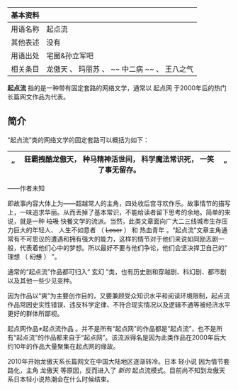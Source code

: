 |  **基本资料**  ||
|---|---|
|用语名称  |  起点流   |
|其他表述  |  没有   |
|用语出处  |  宅圈&孙立军吧   |
|相关条目  |  龙傲天  、  玛丽苏  、 ~~ 中二病  ~~ 、  王八之气   |
  
**起点流** 指的是一种带有固定套路的网络文学，通常以  起点网  于2000年后的热门长篇网文作品为代表。

##  简介

“起点流”类的网络文学的固定套路可以概括为如下：

|  “  |  狂霸拽酷龙傲天，  种马精神活世间，  科学魔法常识死，  一笑了事无留存。  |  ”   
---|---|---  
——作者未知  
  
即故事内容大体上为——超越常人的主角，四处收后宫寻欢作乐。故事情节的描写上，一味追求华丽。从而丢掉了基本常识，不能给读者留下思考的余地。简单的来说，就是一种
~~垃圾~~ 快餐文学的流派。当然，此类文章面向广大二三线城市生存压力巨大的年轻人、  人生不如意者  （  ~~Loser~~ ）  和  热血青年
。“起点流”文章主角通常有不可思议的遭遇和拥有强大的能力，这样的情节对于他们来说如同励志剧一般，代表着他们心中的梦想。所以最好不要与他们争论，他们会坚决捍卫自己的“
理想  （  ~~幻想~~ ）  ”。

通常的“起点流”作品都可归入“  玄幻  ”类，也有历史剧和穿越剧、科幻剧、都市剧以及其他一些少见变种。

因为作品以“爽”为主要创作目的，又要兼顾受众知识水平和阅读环境限制，起点流作品常因史实性错误、违反科学定律、不符合现实情况以及逻辑不通等被经济水平更好的群体所鄙视。

起点网作品≠起点流作品
。并不是所有“起点网”的作品都是“起点流”，也不是所有“起点流”的作品都来自于“起点网”。该流派得名是因为此类作品在2000年后大约10年的作品大量聚集在起点网的缘故。

2010年开始龙傲天系长篇网文在中国大陆地区逐渐转冷。日本  轻小说  因为情节套路化，主角  龙傲天  等原因，反而进入了 _新的_
起点流模式。目前尚不知到龙傲天系日本轻小说热潮会在什么时候结束。

